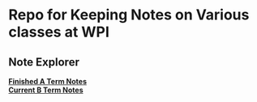 # Repo for Keeping Notes on Various classes at WPI

## Note Explorer
[**Finished A Term Notes**](https://github.com/lpgodin/Notes/tree/main/finished/ATERM)<br>
[**Current B Term Notes**](https://github.com/lpgodin/Notes/tree/main/finished/BTERM)<br>

